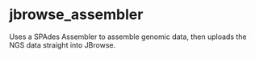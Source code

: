 # jbrowse_assembler
Uses a SPAdes Assembler to assemble genomic data, then uploads the NGS data straight into JBrowse.
